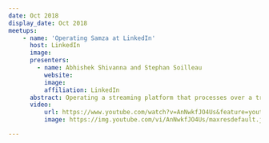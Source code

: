 ```yaml
---
date: Oct 2018
display_date: Oct 2018
meetups:
    - name: 'Operating Samza at LinkedIn'
      host: LinkedIn
      image: 
      presenters:
        - name: Abhishek Shivanna and Stephan Soilleau
          website: 
          image:
          affiliation: LinkedIn
      abstract: Operating a streaming platform that processes over a trillion messages daily, with thousands of applications is a daunting task. This talk shares the best practices around operating Samza as a managed service.  
      video:
          url: https://www.youtube.com/watch?v=AnNwkfJO4Us&feature=youtu.be
          image: https://img.youtube.com/vi/AnNwkfJO4Us/maxresdefault.jpg

---
```

<!--
   Licensed to the Apache Software Foundation (ASF) under one or more
   contributor license agreements.  See the NOTICE file distributed with
   this work for additional information regarding copyright ownership.
   The ASF licenses this file to You under the Apache License, Version 2.0
   (the "License"); you may not use this file except in compliance with
   the License.  You may obtain a copy of the License at

       http://www.apache.org/licenses/LICENSE-2.0

   Unless required by applicable law or agreed to in writing, software
   distributed under the License is distributed on an "AS IS" BASIS,
   WITHOUT WARRANTIES OR CONDITIONS OF ANY KIND, either express or implied.
   See the License for the specific language governing permissions and
   limitations under the License.
-->